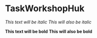 # TaskWorkshopHuk

*This text will be italic*
_This will also be italic_

**This text will be bold**
__This will also be bold__
